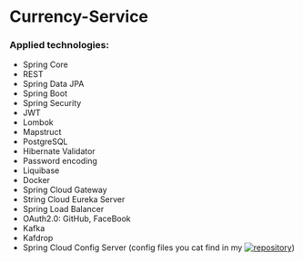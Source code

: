 # Currency-Service
### Applied technologies:
+ Spring Core
+ REST
+ Spring Data JPA
+ Spring Boot
+ Spring Security
+ JWT 
+ Lombok
+ Mapstruct
+ PostgreSQL
+ Hibernate Validator
+ Password encoding
+ Liquibase
+ Docker
+ Spring Cloud Gateway
+ String Cloud Eureka Server
+ Spring Load Balancer
+ OAuth2.0: GitHub, FaceBook
+ Kafka
+ Kafdrop
+ Spring Cloud Config Server (config files you cat find in my [![repository](https://github.com/konstantin-kharchenko/config-files)](https://git.io/streak-stats))
